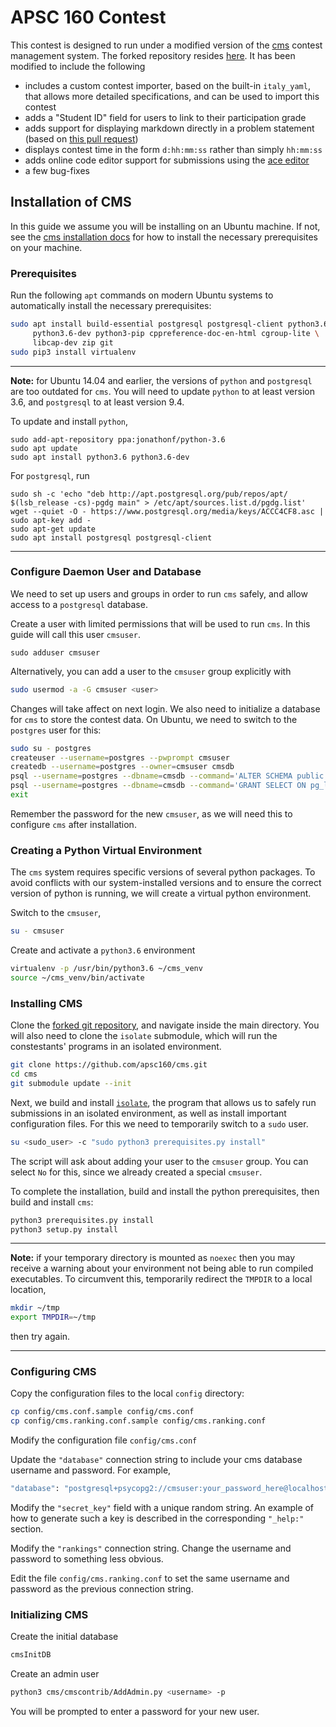 # APSC 160 Contest

This contest is designed to run under a modified version of the [cms](https://cms-dev.github.io) contest management system.  The forked repository resides [here](https://github.com/apsc160/cms).  It has been modified to include the following

- includes a custom contest importer, based on the built-in `italy_yaml`, that allows more detailed
  specifications, and can be used to import this contest
- adds a "Student ID" field for users to link to their participation grade
- adds support for displaying markdown directly in a problem statement (based on [this pull request](https://github.com/cms-dev/cms/pull/1086))
- displays contest time in the form `d:hh:mm:ss` rather than simply `hh:mm:ss`
- adds online code editor support for submissions using the [ace editor](https://ace.c9.io/)
- a few bug-fixes

## Installation of CMS

In this guide we assume you will be installing on an Ubuntu machine.  If not, see the [cms installation docs](https://cms.readthedocs.io/en/v1.4/Installation.html) for how to install the necessary prerequisites on your machine.

### Prerequisites

Run the following `apt` commands on modern Ubuntu systems to automatically install the necessary prerequisites:
```bash
sudo apt install build-essential postgresql postgresql-client python3.6 \
	 python3.6-dev python3-pip cppreference-doc-en-html cgroup-lite \
	 libcap-dev zip git
sudo pip3 install virtualenv
```

---

**Note:** for Ubuntu 14.04 and earlier, the versions of `python` and `postgresql` are too outdated for `cms`.  You will need to update `python` to at least version 3.6, and `postgresql` to at least version 9.4.

To update and install `python`,
```
sudo add-apt-repository ppa:jonathonf/python-3.6
sudo apt update
sudo apt install python3.6 python3.6-dev
```

For `postgresql`, run
```
sudo sh -c 'echo "deb http://apt.postgresql.org/pub/repos/apt/ $(lsb_release -cs)-pgdg main" > /etc/apt/sources.list.d/pgdg.list'
wget --quiet -O - https://www.postgresql.org/media/keys/ACCC4CF8.asc | sudo apt-key add -
sudo apt-get update
sudo apt install postgresql postgresql-client
```

---

### Configure Daemon User and Database

We need to set up users and groups in order to run `cms` safely, and allow access to a `postgresql` database.

Create a user with limited permissions that will be used to run `cms`.  In this guide will call this user `cmsuser`.

```
sudo adduser cmsuser
```

Alternatively, you can add a user to the `cmsuser` group explicitly with

```bash
sudo usermod -a -G cmsuser <user>
```

Changes will take affect on next login.  We also need to initialize a database for `cms` to store the contest data.  On Ubuntu, we need to switch to the `postgres` user for this:

```bash
sudo su - postgres
createuser --username=postgres --pwprompt cmsuser
createdb --username=postgres --owner=cmsuser cmsdb
psql --username=postgres --dbname=cmsdb --command='ALTER SCHEMA public OWNER TO cmsuser'
psql --username=postgres --dbname=cmsdb --command='GRANT SELECT ON pg_largeobject TO cmsuser'
exit
```

Remember the password for the new `cmsuser`, as we will need this to configure `cms` after installation.

### Creating a Python Virtual Environment

The `cms` system requires specific versions of several python packages.  To avoid conflicts with our system-installed versions and to ensure the correct version of python is running, we will create a virtual python environment.

Switch to the `cmsuser`,

```bash
su - cmsuser
```

Create and activate a `python3.6` environment

```bash
virtualenv -p /usr/bin/python3.6 ~/cms_venv
source ~/cms_venv/bin/activate
```

### Installing CMS

Clone the [forked git repository](https://github.com/apsc160/cms), and navigate inside the main directory.  You will also need to clone the `isolate` submodule, which will run the constestants' programs in an isolated environment.

```bash
git clone https://github.com/apsc160/cms.git 
cd cms
git submodule update --init
```

Next, we build and install [`isolate`](https://github.com/ioi/isolate.git), the program that allows us to safely run submissions in an isolated environment, as well as install important configuration files.  For this we need to temporarily switch to a `sudo` user.

```bash
su <sudo_user> -c "sudo python3 prerequisites.py install"
```

The script will ask about adding your user to the `cmsuser` group.  You can select `No` for this, since we already created a special `cmsuser`. 

To complete the installation, build and install the python prerequisites, then build and install `cms`:

```bash
python3 prerequisites.py install
python3 setup.py install
```

---

**Note:**  if your temporary directory is mounted as `noexec` then you may receive a warning about your environment not being able to run compiled executables.  To circumvent this, temporarily redirect the `TMPDIR` to a local location,

```bash
mkdir ~/tmp
export TMPDIR=~/tmp
```

then try again.

---

### Configuring CMS

Copy the configuration files to the local `config` directory:

```bash
cp config/cms.conf.sample config/cms.conf
cp config/cms.ranking.conf.sample config/cms.ranking.conf
```

Modify the configuration file `config/cms.conf`

Update the `"database"` connection string to include your cms database username and password.  For example,
```bash
"database": "postgresql+psycopg2://cmsuser:your_password_here@localhost:5432/cmsdb",
```

Modify the `"secret_key"` field with a unique random string.  An example of how to generate such a key is described in the corresponding `"_help:"` section.

Modify the `"rankings"` connection string.  Change the username and password to something less obvious.

Edit the file `config/cms.ranking.conf` to set the same username and password as the previous connection string.

### Initializing CMS

Create the initial database
```bash
cmsInitDB
```

Create an admin user
```bash
python3 cms/cmscontrib/AddAdmin.py <username> -p
```
You will be prompted to enter a password for your new user.